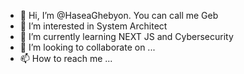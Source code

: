- 👋 Hi, I’m @HaseaGhebyon. You can call me Geb
- 👀 I’m interested in System Architect
- 🌱 I’m currently learning NEXT JS and Cybersecurity 
- 💞️ I’m looking to collaborate on ...
- 📫 How to reach me ...

<!---
HaseaGhebyon/HaseaGhebyon is a ✨ special ✨ repository because its `README.md` (this file) appears on your GitHub profile.
You can click the Preview link to take a look at your changes.
--->
